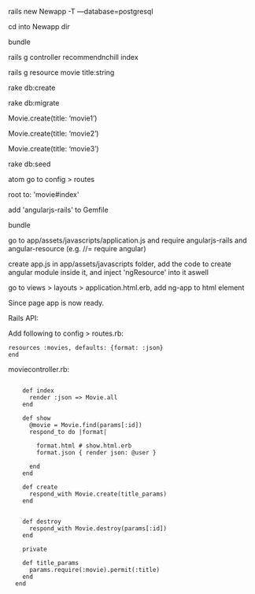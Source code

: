 rails new Newapp -T —database=postgresql

cd into Newapp dir

bundle

rails g controller recommendnchill index

rails g resource movie title:string

rake db:create

rake db:migrate


Movie.create(title: ‘movie1’)

Movie.create(title: ‘movie2’)

Movie.create(title: ‘movie3’)

rake db:seed

atom go to config > routes

root to: 'movie#index'

add 'angularjs-rails' to Gemfile

bundle

go to app/assets/javascripts/application.js and require angularjs-rails and angular-resource (e.g. //= require angular)

create app.js in app/assets/javascripts folder, add the code to create angular module inside it, and inject 'ngResource' into it aswell

go to views > layouts > application.html.erb, add ng-app to html element

Since page app is now ready.

Rails API:

 Add following to config > routes.rb:
 ```   scope :api do
 resources :movies, defaults: {format: :json}
 end
 ```

moviecontroller.rb:
```respond_to :json

    def index
      render :json => Movie.all
    end

    def show
      @movie = Movie.find(params[:id])
      respond_to do |format|

        format.html # show.html.erb
        format.json { render json: @user }

      end
    end

    def create
      respond_with Movie.create(title_params)
    end


    def destroy
      respond_with Movie.destroy(params[:id])
    end

    private

    def title_params
      params.require(:movie).permit(:title)
    end
  end
```

